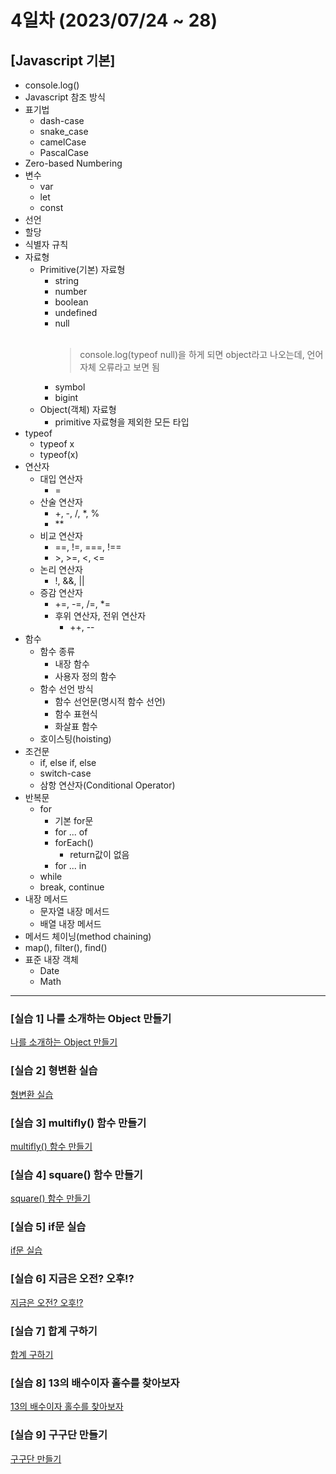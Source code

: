 # 4일차 (2023/07/24 ~ 28)

## [Javascript 기본]

- console.log()
- Javascript 참조 방식
- 표기법
  - dash-case
  - snake_case
  - camelCase
  - PascalCase
- Zero-based Numbering
- 변수
  - var
  - let
  - const
- 선언
- 할당
- 식별자 규칙
- 자료형
  - Primitive(기본) 자료형
    - string
    - number
    - boolean
    - undefined
    - null<br><br>
      > console.log(typeof null)을 하게 되면 object라고 나오는데, 언어 자체 오류라고 보면 됨
    - symbol
    - bigint
  - Object(객체) 자료형
    - primitive 자료형을 제외한 모든 타입
- typeof
  - typeof x
  - typeof(x)
- 연산자
  - 대입 연산자
    - =
  - 산술 연산자
    - +, -, /, \*, %
    - \*\*
  - 비교 연산자
    - ==, !=, ===, !==
    - \>, \>=, <, <=
  - 논리 연산자
    - !, &&, ||
  - 증감 연산자
    - +=, -=, /=, \*=
    - 후위 연산자, 전위 연산자
      - ++, --
- 함수
  - 함수 종류
    - 내장 함수
    - 사용자 정의 함수
  - 함수 선언 방식
    - 함수 선언문(명시적 함수 선언)
    - 함수 표현식
    - 화살표 함수
  - 호이스팅(hoisting)
- 조건문
  - if, else if, else
  - switch-case
  - 삼항 연산자(Conditional Operator)
- 반복문
  - for
    - 기본 for문
    - for ... of
    - forEach()
      - return값이 없음
    - for ... in
  - while
  - break, continue
- 내장 메서드
  - 문자열 내장 메서드
  - 배열 내장 메서드
- 메서드 체이닝(method chaining)
- map(), filter(), find()
- 표준 내장 객체
  - Date
  - Math
---

### \[실습 1] 나를 소개하는 Object 만들기

[나를 소개하는 Object 만들기](./js/training1_object.js)

### \[실습 2] 형변환 실습

[형변환 실습](./js/training2_type-conversion.js)

### \[실습 3] multifly() 함수 만들기

[multifly() 함수 만들기](./js/training3_function_multifly.js)

### \[실습 4] square() 함수 만들기

[square() 함수 만들기](./js/training4_function_square.js)

### \[실습 5] if문 실습

[if문 실습](./js/training5_condition.js)

### \[실습 6] 지금은 오전? 오후!?

[지금은 오전? 오후!?](./js/training6_conditional_operator.js)

### \[실습 7] 합계 구하기

[합계 구하기](./js/training7_sum.js)

### \[실습 8] 13의 배수이자 홀수를 찾아보자

[13의 배수이자 홀수를 찾아보자](./js/training8_thirteen.js)

### \[실습 9] 구구단 만들기

[구구단 만들기](./js/training9_multiplication-table.js)
